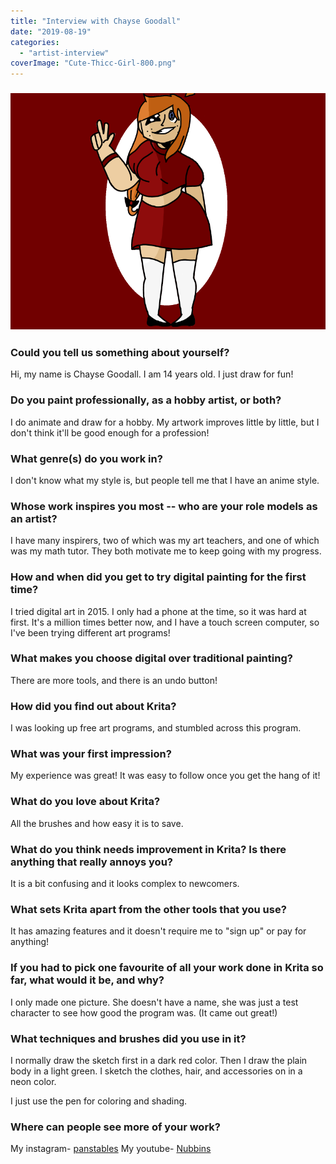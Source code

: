 ```yaml
---
title: "Interview with Chayse Goodall"
date: "2019-08-19"
categories: 
  - "artist-interview"
coverImage: "Cute-Thicc-Girl-800.png"
---
```


### ![](images/Cute-Thicc-Girl-800.png)

### Could you tell us something about yourself?

Hi, my name is Chayse Goodall. I am 14 years old. I just draw for fun!

### Do you paint professionally, as a hobby artist, or both?

I do animate and draw for a hobby. My artwork improves little by little, but I don't think it'll be good enough for a profession!

### What genre(s) do you work in?

I don't know what my style is, but people tell me that I have an anime style.

### Whose work inspires you most -- who are your role models as an artist?

I have many inspirers, two of which was my art teachers, and one of which was my math tutor. They both motivate me to keep going with my progress.

### How and when did you get to try digital painting for the first time?

I tried digital art in 2015. I only had a phone at the time, so it was hard at first. It's a million times better now, and I have a touch screen computer, so I've been trying different art programs!

### What makes you choose digital over traditional painting?

There are more tools, and there is an undo button!

### How did you find out about Krita?

I was looking up free art programs, and stumbled across this program.

### What was your first impression?

My experience was great! It was easy to follow once you get the hang of it!

### What do you love about Krita?

All the brushes and how easy it is to save.

### What do you think needs improvement in Krita? Is there anything that really annoys you?

It is a bit confusing and it looks complex to newcomers.

### What sets Krita apart from the other tools that you use?

It has amazing features and it doesn't require me to "sign up" or pay for anything!

### If you had to pick one favourite of all your work done in Krita so far, what would it be, and why?

I only made one picture. She doesn't have a name, she was just a test character to see how good the program was. (It came out great!)

### What techniques and brushes did you use in it?

I normally draw the sketch first in a dark red color. Then I draw the plain body in a light green. I sketch the clothes, hair, and accessories on in a neon color.

I just use the pen for coloring and shading.

### Where can people see more of your work?

My instagram- [panstables](https://www.instagram.com/panstables/) My youtube- [Nubbins](https://www.youtube.com/channel/UCvG6O0WytnvqceDPeDHWirw)
